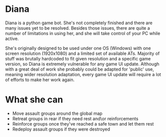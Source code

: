 # Diana
Diana is a python game bot. She's not completely finished and there are many issues yet to be resolved. Besides those issues, there are quite a number of limitations in using her, and she will take control of your PC while active. 

She's originally designed to be used under one OS (Windows) with one screen resolution (1920x1080) and a limited set of available ATs. Majority of stuff was brutally hardcoded to fit given resolution and a specific game version, so Diana is extremely vulnerable for any game UI update. Although with a great deal of work she probably could be adapted for 'public' use, meaning wider resolution adaptation, every game UI update will require a lot of efforts to make her work again.

# What she can
- Move assault groups around the global map
- Retreat groups in rear if they need rest and\or reinforcements
- Reinforce groups once they've reached a safe town and let them rest 
- Redeploy assault groups if they were destroyed
